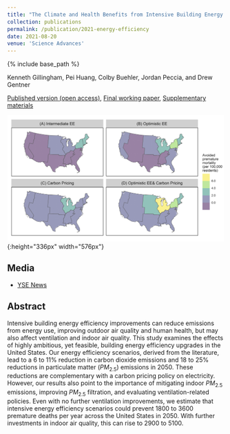 ```yaml
---
title: "The Climate and Health Benefits from Intensive Building Energy Efficiency Improvements"
collection: publications
permalink: /publication/2021-energy-efficiency
date: 2021-08-20
venue: 'Science Advances'
---
```

{% include base_path %}

Kenneth Gillingham, Pei Huang, Colby Buehler, Jordan Peccia, and Drew Gentner

[Published version (open access)](https://advances.sciencemag.org/content/7/34/eabg0947), [Final working paper](/files/2021_SciAdv_EE_Main.pdf), [Supplementary materials](/files/2021_SciAdv_EE_SM.pdf)

![Avoided premature deaths](/images/paper-2021-energy-efficiency.png "Avoided premature deaths"){:height="336px" width="576px"}

## Media

- [YSE News](https://environment.yale.edu/news/article/efficient-buildings-could-save-thousands-of-lives-in-us-every-year)

## Abstract

Intensive building energy efficiency improvements can reduce emissions from energy use, improving outdoor air quality and human health, but may also affect ventilation and indoor air quality. This study examines the effects of highly ambitious, yet feasible, building energy efficiency upgrades in the United States. Our energy efficiency scenarios, derived from the literature, lead to a 6 to 11% reduction in carbon dioxide emissions and 18 to 25% reductions in particulate matter ($PM_{2.5}$) emissions in 2050. These reductions are complementary with a carbon pricing policy on electricity. However, our results also point to the importance of mitigating indoor $PM_{2.5}$ emissions, improving $PM_{2.5}$ filtration, and evaluating ventilation-related policies. Even with no further ventilation improvements, we estimate that intensive energy efficiency scenarios could prevent 1800 to 3600 premature deaths per year across the United States in 2050. With further investments in indoor air quality, this can rise to 2900 to 5100.

